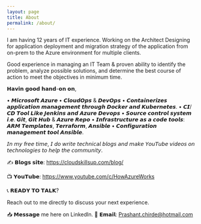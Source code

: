 ```yaml
---
layout: page
title: About
permalink: /about/
---
```


I am having 12 years of IT experience. Working on the Architect Designing for application deployment and migration strategy of the application from on-prem to the Azure environment for multiple clients.

Good experience in managing an IT Team & proven ability to identify the problem, analyze possible solutions, and determine the best course of action to meet the objectives in minimum time.

𝗛𝗮𝘃𝗶𝗻 𝗴𝗼𝗼𝗱 𝗵𝗮𝗻𝗱-𝗼𝗻 𝗼𝗻,

• 𝙈𝙞𝙘𝙧𝙤𝙨𝙤𝙛𝙩 𝘼𝙯𝙪𝙧𝙚
• 𝘾𝙡𝙤𝙪𝙙𝙊𝙥𝙨 & 𝘿𝙚𝙫𝙊𝙥𝙨
• 𝘾𝙤𝙣𝙩𝙖𝙞𝙣𝙚𝙧𝙞𝙯𝙚𝙨 𝙖𝙥𝙥𝙡𝙞𝙘𝙖𝙩𝙞𝙤𝙣 𝙢𝙖𝙣𝙖𝙜𝙚𝙢𝙚𝙣𝙩 𝙩𝙝𝙧𝙤𝙪𝙜𝙝 𝘿𝙤𝙘𝙠𝙚𝙧 𝙖𝙣𝙙 𝙆𝙪𝙗𝙚𝙧𝙣𝙚𝙩𝙚𝙨.
• 𝘾𝙄/𝘾𝘿 𝙏𝙤𝙤𝙡 𝙇𝙞𝙠𝙚 𝙅𝙚𝙣𝙠𝙞𝙣𝙨 𝙖𝙣𝙙 𝘼𝙯𝙪𝙧𝙚 𝘿𝙚𝙫𝙤𝙥𝙨
• 𝙎𝙤𝙪𝙧𝙘𝙚 𝙘𝙤𝙣𝙩𝙧𝙤𝙡 𝙨𝙮𝙨𝙩𝙚𝙢 𝙞.𝙚. 𝙂𝙞𝙩, 𝙂𝙞𝙩 𝙃𝙪𝙗 & 𝘼𝙯𝙪𝙧𝙚 𝙍𝙚𝙥𝙤
• 𝙄𝙣𝙛𝙧𝙖𝙨𝙩𝙧𝙪𝙘𝙩𝙪𝙧𝙚 𝙖𝙨 𝙖 𝙘𝙤𝙙𝙚 𝙩𝙤𝙤𝙡𝙨: 𝘼𝙍𝙈 𝙏𝙚𝙢𝙥𝙡𝙖𝙩𝙚𝙨, 𝙏𝙚𝙧𝙧𝙖𝙛𝙤𝙧𝙢, 𝘼𝙣𝙨𝙞𝙗𝙡𝙚
• 𝘾𝙤𝙣𝙛𝙞𝙜𝙪𝙧𝙖𝙩𝙞𝙤𝙣 𝙢𝙖𝙣𝙖𝙜𝙚𝙢𝙚𝙣𝙩 𝙩𝙤𝙤𝙡 𝘼𝙣𝙨𝙞𝙗𝙡𝙚.


𝘐𝘯 𝘮𝘺 𝘧𝘳𝘦𝘦 𝘵𝘪𝘮𝘦, 𝘐 𝘥𝘰 𝘸𝘳𝘪𝘵𝘦 𝘵𝘦𝘤𝘩𝘯𝘪𝘤𝘢𝘭 𝘣𝘭𝘰𝘨𝘴 𝘢𝘯𝘥 𝘮𝘢𝘬𝘦 𝘠𝘰𝘶𝘛𝘶𝘣𝘦 𝘷𝘪𝘥𝘦𝘰𝘴 𝘰𝘯 𝘵𝘦𝘤𝘩𝘯𝘰𝘭𝘰𝘨𝘪𝘦𝘴 𝘵𝘰 𝘩𝘦𝘭𝘱 𝘵𝘩𝘦 𝘤𝘰𝘮𝘮𝘶𝘯𝘪𝘵𝘺.

✍ 𝗕𝗹𝗼𝗴𝘀 𝘀𝗶𝘁𝗲: https://cloudskillsup.com/blog/

📺 𝗬𝗼𝘂𝗧𝘂𝗯𝗲: https://www.youtube.com/c/HowAzureWorks


📞 𝗥𝗘𝗔𝗗𝗬 𝗧𝗢 𝗧𝗔𝗟𝗞?

Reach out to me directly to discuss your next experience.

📥 𝗠𝗲𝘀𝘀𝗮𝗴𝗲 me here on LinkedIn.
📧 𝗘𝗺𝗮𝗶𝗹: Prashant.chirde@hotmail.com

